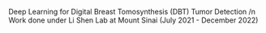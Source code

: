 Deep Learning for Digital Breast Tomosynthesis (DBT) Tumor Detection
/n Work done under Li Shen Lab at Mount Sinai (July 2021 - December 2022)
